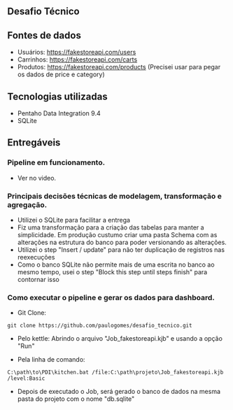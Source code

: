 ## Desafio Técnico


## Fontes de dados

* Usuários: https://fakestoreapi.com/users
* Carrinhos: https://fakestoreapi.com/carts
* Produtos: https://fakestoreapi.com/products (Precisei usar para pegar os dados de price e category)

## Tecnologias utilizadas

* Pentaho Data Integration 9.4
* SQLite

## Entregáveis

### Pipeline em funcionamento.

- Ver no video.

### Principais decisões técnicas de modelagem, transformação e agregação.

- Utilizei o SQLite para facilitar a entrega
- Fiz uma transformação para a criação das tabelas para manter a simplicidade. Em produção custumo criar uma pasta Schema com as alterações na estrutura do banco para poder versionando as alterações.
- Utilizei o step "Insert / update" para não ter duplicação de registros nas reexecuções
- Como o banco SQLite não permite mais de uma escrita no banco ao mesmo tempo, usei o step "Block this step until steps finish" para contornar isso

### Como executar o pipeline e gerar os dados para dashboard.

- Git Clone:
```console
git clone https://github.com/paulogomes/desafio_tecnico.git
```

- Pelo kettle:
    Abrindo o arquivo "Job_fakestoreapi.kjb" e usando a opção "Run"

- Pela linha de comando:

```console
C:\path\to\PDI\kitchen.bat /file:C:\path\projeto\Job_fakestoreapi.kjb /level:Basic
```

- Depois de executado o Job, será gerado o banco de dados na mesma pasta do projeto com o nome "db.sqlite"